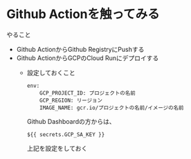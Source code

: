 # Github Actionを触ってみる

やること
- Github ActionからGithub RegistryにPushする
- Github ActionからGCPのCloud Runにデプロイする
  - 設定しておくこと
  
    ```
    env:
        GCP_PROJECT_ID: プロジェクトの名前
        GCP_REGION: リージョン
        IMAGE_NAME: gcr.io/プロジェクトの名前/イメージの名前
    ```

    Github Dashboardの方からは、

    ```
    ${{ secrets.GCP_SA_KEY }}
    ```
    上記を設定をしておく
